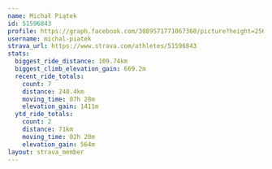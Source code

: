 ```yaml
---
name: Michał Piątek
id: 51596843
profile: https://graph.facebook.com/3089571771067360/picture?height=256&width=256
username: michal-piatek
strava_url: https://www.strava.com/athletes/51596843
stats:
  biggest_ride_distance: 109.74km
  biggest_climb_elevation_gain: 669.2m
  recent_ride_totals:
    count: 7
    distance: 240.4km
    moving_time: 07h 28m
    elevation_gain: 1411m
  ytd_ride_totals:
    count: 2
    distance: 71km
    moving_time: 02h 20m
    elevation_gain: 564m
layout: strava_member
--- 
```

